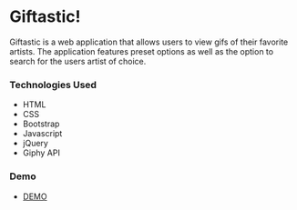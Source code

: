 # Giftastic!

Giftastic is a web application that allows users to view gifs of their favorite artists. The application features preset options as well as the option to search for the users artist of choice.<br>

 
 ### Technologies Used

* HTML
* CSS
* Bootstrap
* Javascript
* jQuery
* Giphy API
 
 ### Demo
 
 * [DEMO](https://jlfinlayson.github.io/Giftastic/)

